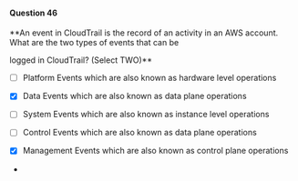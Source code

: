 #### Question  46


**An event in CloudTrail is the record of an activity in an AWS account. What are the two types of events that can be

logged in CloudTrail? (Select TWO)**


- [ ] Platform Events which are also known as hardware level operations


- [x] Data Events which are also known as data plane operations


- [ ] System Events which are also known as instance level operations


- [ ] Control Events which are also known as data plane operations


- [x] Management Events which are also known as control plane operations


*